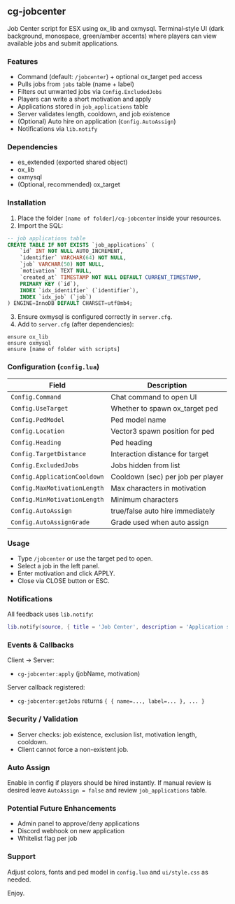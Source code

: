 ## cg-jobcenter

Job Center script for ESX using ox_lib and oxmysql. Terminal‑style UI (dark background, monospace, green/amber accents) where players can view available jobs and submit applications.

### Features
* Command (default: `/jobcenter`) + optional ox_target ped access
* Pulls jobs from `jobs` table (name + label)
* Filters out unwanted jobs via `Config.ExcludedJobs`
* Players can write a short motivation and apply
* Applications stored in `job_applications` table
* Server validates length, cooldown, and job existence
* (Optional) Auto hire on application (`Config.AutoAssign`)
* Notifications via `lib.notify`

### Dependencies
* es_extended (exported shared object)
* ox_lib
* oxmysql
* (Optional, recommended) ox_target

### Installation
1. Place the folder `[name of folder]/cg-jobcenter` inside your resources.
2. Import the SQL:
```sql
-- job applications table
CREATE TABLE IF NOT EXISTS `job_applications` (
	`id` INT NOT NULL AUTO_INCREMENT,
	`identifier` VARCHAR(64) NOT NULL,
	`job` VARCHAR(50) NOT NULL,
	`motivation` TEXT NULL,
	`created_at` TIMESTAMP NOT NULL DEFAULT CURRENT_TIMESTAMP,
	PRIMARY KEY (`id`),
	INDEX `idx_identifier` (`identifier`),
	INDEX `idx_job` (`job`)
) ENGINE=InnoDB DEFAULT CHARSET=utf8mb4;
```
3. Ensure oxmysql is configured correctly in `server.cfg`.
4. Add to `server.cfg` (after dependencies):
```
ensure ox_lib
ensure oxmysql
ensure [name of folder with scripts]
```

### Configuration (`config.lua`)
| Field | Description |
|-------|-------------|
| `Config.Command` | Chat command to open UI |
| `Config.UseTarget` | Whether to spawn ox_target ped |
| `Config.PedModel` | Ped model name |
| `Config.Location` | Vector3 spawn position for ped |
| `Config.Heading` | Ped heading |
| `Config.TargetDistance` | Interaction distance for target |
| `Config.ExcludedJobs` | Jobs hidden from list |
| `Config.ApplicationCooldown` | Cooldown (sec) per job per player |
| `Config.MaxMotivationLength` | Max characters in motivation |
| `Config.MinMotivationLength` | Minimum characters |
| `Config.AutoAssign` | true/false auto hire immediately |
| `Config.AutoAssignGrade` | Grade used when auto assign |

### Usage
* Type `/jobcenter` or use the target ped to open.
* Select a job in the left panel.
* Enter motivation and click APPLY.
* Close via CLOSE button or ESC.

### Notifications
All feedback uses `lib.notify`:
```lua
lib.notify(source, { title = 'Job Center', description = 'Application sent!', type = 'success' })
```

### Events & Callbacks
Client -> Server:
* `cg-jobcenter:apply` (jobName, motivation)

Server callback registered:
* `cg-jobcenter:getJobs` returns `{ { name=..., label=... }, ... }`

### Security / Validation
* Server checks: job existence, exclusion list, motivation length, cooldown.
* Client cannot force a non-existent job.

### Auto Assign
Enable in config if players should be hired instantly. If manual review is desired leave `AutoAssign = false` and review `job_applications` table.

### Potential Future Enhancements
* Admin panel to approve/deny applications
* Discord webhook on new application
* Whitelist flag per job

### Support
Adjust colors, fonts and ped model in `config.lua` and `ui/style.css` as needed.

Enjoy.